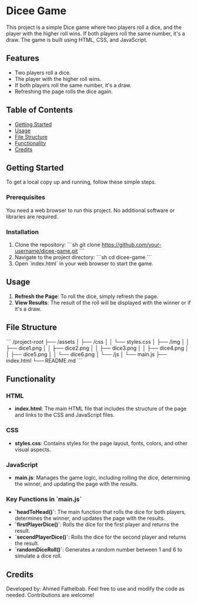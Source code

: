 
# Dicee Game

This project is a simple Dice game where two players roll a dice, and the player with the higher roll wins. If both players roll the same number, it's a draw. The game is built using HTML, CSS, and JavaScript.

## Features

- Two players roll a dice.
- The player with the higher roll wins.
- If both players roll the same number, it's a draw.
- Refreshing the page rolls the dice again.

## Table of Contents

- [Getting Started](#getting-started)
- [Usage](#usage)
- [File Structure](#file-structure)
- [Functionality](#functionality)
- [Credits](#credits)

## Getting Started

To get a local copy up and running, follow these simple steps.

### Prerequisites

You need a web browser to run this project. No additional software or libraries are required.

### Installation

1. Clone the repository:
   \`\`\`sh
   git clone https://github.com/your-username/dicee-game.git
   \`\`\`
2. Navigate to the project directory:
   \`\`\`sh
   cd dicee-game
   \`\`\`
3. Open \`index.html\` in your web browser to start the game.

## Usage

1. **Refresh the Page**: To roll the dice, simply refresh the page.
2. **View Results**: The result of the roll will be displayed with the winner or if it's a draw.

## File Structure

\`\`\`
/project-root
├── /assets
│   ├── /css
│   │   └── styles.css
│   ├── /img
│   │   ├── dice1.png
│   │   ├── dice2.png
│   │   ├── dice3.png
│   │   ├── dice4.png
│   │   ├── dice5.png
│   │   └── dice6.png
│   └── /js
│       └── main.js
├── index.html
└── README.md
\`\`\`

## Functionality

### HTML

- **index.html**: The main HTML file that includes the structure of the page and links to the CSS and JavaScript files.

### CSS

- **styles.css**: Contains styles for the page layout, fonts, colors, and other visual aspects.

### JavaScript

- **main.js**: Manages the game logic, including rolling the dice, determining the winner, and updating the page with the results.

### Key Functions in \`main.js\`

- **\`headToHead()\`**: The main function that rolls the dice for both players, determines the winner, and updates the page with the results.
- **\`firstPlayerDice()\`**: Rolls the dice for the first player and returns the result.
- **\`secondPlayerDice()\`**: Rolls the dice for the second player and returns the result.
- **\`randomDiceRoll()\`**: Generates a random number between 1 and 6 to simulate a dice roll.

## Credits

Developed by: Ahmed Fathelbab. Feel free to use and modify the code as needed. Contributions are welcome!
